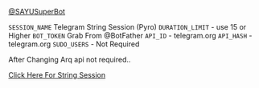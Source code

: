 

[@SAYUSuperBot](https://telegra.ph/file/38e2589a87380f8c5d1a4.jpg)

`SESSION_NAME` Telegram String Session (Pyro)
`DURATION_LIMIT` - use 15 or Higher
`BOT_TOKEN` Grab From @BotFather
`API_ID` - telegram.org
`API_HASH` - telegram.org
`SUDO_USERS` - Not Required

After Changing Arq api not required..

[Click Here For String Session](https://repl.it/@SpEcHiDe/GenerateStringSession)
